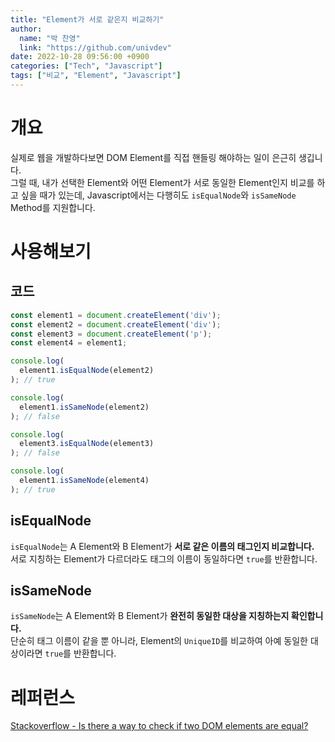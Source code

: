 ```yaml
---
title: "Element가 서로 같은지 비교하기"
author:
  name: "박 찬영"
  link: "https://github.com/univdev"
date: 2022-10-28 09:56:00 +0900
categories: ["Tech", "Javascript"]
tags: ["비교", "Element", "Javascript"]
---
```

# 개요
실제로 웹을 개발하다보면 DOM Element를 직접 핸들링 해야하는 일이 은근히 생깁니다.  
그럴 때, 내가 선택한 Element와 어떤 Element가 서로 동일한 Element인지 비교를 하고 싶을 때가 있는데, Javascript에서는 다행히도 `isEqualNode`와 `isSameNode` Method를 지원합니다.
# 사용해보기
## 코드
```typescript
const element1 = document.createElement('div');
const element2 = document.createElement('div');
const element3 = document.createElement('p');
const element4 = element1;

console.log(
  element1.isEqualNode(element2)
); // true

console.log(
  element1.isSameNode(element2)
); // false

console.log(
  element3.isEqualNode(element3)
); // false

console.log(
  element1.isSameNode(element4)
); // true
```
## isEqualNode
`isEqualNode`는 A Element와 B Element가 **서로 같은 이름의 태그인지 비교합니다.**  
서로 지칭하는 Element가 다르더라도 태그의 이름이 동일하다면 `true`를 반환합니다.
## isSameNode
`isSameNode`는 A Element와 B Element가 **완전히 동일한 대상을 지칭하는지 확인합니다.**  
단순히 태그 이름이 같을 뿐 아니라, Element의 `UniqueID`를 비교하여 아예 동일한 대상이라면 `true`를 반환합니다.
# 레퍼런스
[Stackoverflow - Is there a way to check if two DOM elements are equal?][레퍼런스]

[레퍼런스]: https://stackoverflow.com/questions/3649321/is-there-a-way-to-check-if-two-dom-elements-are-equal